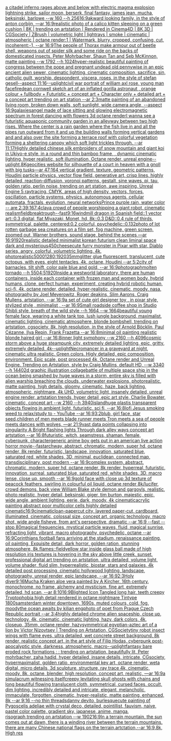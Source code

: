 [a citadel inferno rages above and below with electric magma explosion lightning strike, sailor moon, berserk, final fantasy, james jean, mucha, beksinski, barlowe --w 160 --h 256](https://www.ebank.nz/aiartgenerator?category=a%2520citadel%2520inferno%2520rages%2520above%2520and%2520below%2520with%2520electric%2520magma%2520explosion%2520lightning%2520strike%2C%2520sailor%2520moon%2C%2520berserk%2C%2520final%2520fantasy%2C%2520james%2520jean%2C%2520mucha%2C%2520beksinski%2C%2520barlowe%2520--w%2520160%2520--h%2520256)[16:9](https://www.ebank.nz/aiartgenerator?category=16%3A9)[akward looking family, in the style of anton corbijn, —ar 16:9](https://www.ebank.nz/aiartgenerator?category=akward%2520looking%2520family%2C%2520in%2520the%2520style%2520of%2520anton%2520corbijn%2C%2520%E2%80%94ar%252016%3A9)[realistic photo of a calico kitten sleeping on a green cushion | 8K | trending on artstation | Rendered in Cinema4D | 8K 3D | CGSociety | ZBrush | volumetric light | lightrays | smoke | cinematic | atmospheric | octane render:1 | Watermark, blurry, cropped, confusing, cut, incoherent:-1, --ar 16:9](https://www.ebank.nz/aiartgenerator?category=realistic%2520photo%2520of%2520a%2520calico%2520kitten%2520sleeping%2520on%2520a%2520green%2520cushion%2520%7C%25208K%2520%7C%2520trending%2520on%2520artstation%2520%7C%2520Rendered%2520in%2520Cinema4D%2520%7C%25208K%25203D%2520%7C%2520CGSociety%2520%7C%2520ZBrush%2520%7C%2520volumetric%2520light%2520%7C%2520lightrays%2520%7C%2520smoke%2520%7C%2520cinematic%2520%7C%2520atmospheric%2520%7C%2520octane%2520render%3A1%2520%7C%2520Watermark%2C%2520blurry%2C%2520cropped%2C%2520confusing%2C%2520cut%2C%2520incoherent%3A-1%2C%2520--ar%252016%3A9)[The people of Thorax make armour out of beetle shell, weapons out of spider silk and some ride on the backs of domesticated insects. Peter Mohrbacher, Shaun Tan and Seb McKinnon, matte painting --w 1792 --h 1024](https://www.ebank.nz/aiartgenerator?category=The%2520people%2520of%2520Thorax%2520make%2520armour%2520out%2520of%2520beetle%2520shell%2C%2520weapons%2520out%2520of%2520spider%2520silk%2520and%2520some%2520ride%2520on%2520the%2520backs%2520of%2520domesticated%2520insects.%2520Peter%2520Mohrbacher%2C%2520Shaun%2520Tan%2520and%2520Seb%2520McKinnon%2C%2520matte%2520painting%2520--w%25201792%2520--h%25201024)[hyper-realistic beautiful painting of congress between the pope and pregnant undead old pennywise in an epic ancient alien sewer, cinematic lighting, cinematic composition, sacrifice, sin, catholic guilt, worship, despondent, viscera, roses, in the style of stefan gesell--aspect 11:16](https://www.ebank.nz/aiartgenerator?category=hyper-realistic%2520beautiful%2520painting%2520of%2520congress%2520between%2520the%2520pope%2520and%2520pregnant%2520undead%2520old%2520pennywise%2520in%2520an%2520epic%2520ancient%2520alien%2520sewer%2C%2520cinematic%2520lighting%2C%2520cinematic%2520composition%2C%2520sacrifice%2C%2520sin%2C%2520catholic%2520guilt%2C%2520worship%2C%2520despondent%2C%2520viscera%2C%2520roses%2C%2520in%2520the%2520style%2520of%2520stefan%2520gesell--aspect%252011%3A16)[--uplight](https://www.ebank.nz/aiartgenerator?category=--uplight)[civil war portrait of william axl rose, young man face](https://www.ebank.nz/aiartgenerator?category=civil%2520war%2520portrait%2520of%2520william%2520axl%2520rose%2C%2520young%2520man%2520face)[fire](https://www.ebank.nz/aiartgenerator?category=fire)[dean cornwell sketch art of an inflated gorilla astronaut , orange colour + fullbody + Futuristic + concept art + Character only + detailed art + a concept art trending on art station --ar 2:3](https://www.ebank.nz/aiartgenerator?category=dean%2520cornwell%2520sketch%2520art%2520of%2520an%2520inflated%2520gorilla%2520astronaut%2520%2C%2520orange%2520colour%2520%2B%2520fullbody%2520%2B%2520Futuristic%2520%2B%2520concept%2520art%2520%2B%2520Character%2520only%2520%2B%2520detailed%2520art%2520%2B%2520a%2520concept%2520art%2520trending%2520on%2520art%2520station%2520--ar%25202%3A3)[matte painting of an abandoned living room, broken down walls, soft sunlight, wide camera angle, --aspect 16:9](https://www.ebank.nz/aiartgenerator?category=matte%2520painting%2520of%2520an%2520abandoned%2520living%2520room%2C%2520broken%2520down%2520walls%2C%2520soft%2520sunlight%2C%2520wide%2520camera%2520angle%2C%2520--aspect%252016%3A9)[galaxies](https://www.ebank.nz/aiartgenerator?category=galaxies)[angel made of lace sitting and glowing electromagnetic spectrum in forest dancing with flowers 3d octane render](https://www.ebank.nz/aiartgenerator?category=angel%2520made%2520of%2520lace%2520sitting%2520and%2520glowing%2520electromagnetic%2520spectrum%2520in%2520forest%2520dancing%2520with%2520flowers%25203d%2520octane%2520render)[I wanna see a futuristic aquaponic community garden in an alleyway between two high rises. Where the center is a rain garden where the fish live in and all the pipes run outward from it and up the building walls forming vertical gardens and and also over the site forming a terrace roof with colorful vegetation forming a sheltering canopy which soft light trickles through. --ar 11:17](https://www.ebank.nz/aiartgenerator?category=I%2520wanna%2520see%2520a%2520futuristic%2520aquaponic%2520community%2520garden%2520in%2520an%2520alleyway%2520between%2520two%2520high%2520rises.%2520Where%2520the%2520center%2520is%2520a%2520rain%2520garden%2520where%2520the%2520fish%2520live%2520in%2520and%2520all%2520the%2520pipes%2520run%2520outward%2520from%2520it%2520and%2520up%2520the%2520building%2520walls%2520forming%2520vertical%2520gardens%2520and%2520and%2520also%2520over%2520the%2520site%2520forming%2520a%2520terrace%2520roof%2520with%2520colorful%2520vegetation%2520forming%2520a%2520sheltering%2520canopy%2520which%2520soft%2520light%2520trickles%2520through.%2520--ar%252011%3A17)[Highly detailed chinese silk embroidery of snow mountain and giant koi in Ukiyo-e style, in a round and thin bamboo frame, , dynamic cinematic lighting, hyper realistic, soft illumination, Octane render, unreal engine--uplight,8K](https://www.ebank.nz/aiartgenerator?category=Highly%2520detailed%2520chinese%2520silk%2520embroidery%2520of%2520snow%2520mountain%2520and%2520giant%2520koi%2520in%2520Ukiyo-e%2520style%2C%2520in%2520a%2520round%2520and%2520thin%2520bamboo%2520frame%2C%2520%2C%2520dynamic%2520cinematic%2520lighting%2C%2520hyper%2520realistic%2C%2520soft%2520illumination%2C%2520Octane%2520render%2C%2520unreal%2520engine--uplight%2C8K)[geocities website for silhouette of a court in heaven with a gnoll with big tusks](https://www.ebank.nz/aiartgenerator?category=geocities%2520website%2520for%2520silhouette%2520of%2520a%2520court%2520in%2520heaven%2520with%2520a%2520gnoll%2520with%2520big%2520tusks)[—ar 47:164 vertical gradient, texture, geometric patterns, Houdini particle physics, vector flow field, generative art, crisp lines, highly detailed, reaction-diffusion, voronoi patterns, gestalt, sine waves, pi, tau, golden ratio, perlin noise, trending on art station, awe inspiring, Unreal Engine 5 raytracing, CMYK, areas of high density, vectors, forces, oscillation, particle systems, physics, autonomous agents, cellular automata, fractals, evolution, neural networks](https://www.ebank.nz/aiartgenerator?category=%E2%80%94ar%252047%3A164%2520vertical%2520gradient%2C%2520texture%2C%2520geometric%2520patterns%2C%2520Houdini%2520particle%2520physics%2C%2520vector%2520flow%2520field%2C%2520generative%2520art%2C%2520crisp%2520lines%2C%2520highly%2520detailed%2C%2520reaction-diffusion%2C%2520voronoi%2520patterns%2C%2520gestalt%2C%2520sine%2520waves%2C%2520pi%2C%2520tau%2C%2520golden%2520ratio%2C%2520perlin%2520noise%2C%2520trending%2520on%2520art%2520station%2C%2520awe%2520inspiring%2C%2520Unreal%2520Engine%25205%2520raytracing%2C%2520CMYK%2C%2520areas%2520of%2520high%2520density%2C%2520vectors%2C%2520forces%2C%2520oscillation%2C%2520particle%2520systems%2C%2520physics%2C%2520autonomous%2520agents%2C%2520cellular%2520automata%2C%2520fractals%2C%2520evolution%2C%2520neural%2520networks)[Prince purple rain, water color -- are 2:3](https://www.ebank.nz/aiartgenerator?category=Prince%2520purple%2520rain%2C%2520water%2520color%2520--%2520are%25202%3A3)[9:16](https://www.ebank.nz/aiartgenerator?category=9%3A16)[7:4](https://www.ebank.nz/aiartgenerator?category=7%3A4)[clay](https://www.ebank.nz/aiartgenerator?category=clay)[a crowd of people worshipping a giant robot, cinematic realism](https://www.ebank.nz/aiartgenerator?category=a%2520crowd%2520of%2520people%2520worshipping%2520a%2520giant%2520robot%2C%2520cinematic%2520realism)[field](https://www.ebank.nz/aiartgenerator?category=field)[breaktrough](https://www.ebank.nz/aiartgenerator?category=breaktrough)[--fast](https://www.ebank.nz/aiartgenerator?category=--fast)[9:16](https://www.ebank.nz/aiartgenerator?category=9%3A16)[windmill dragon in Spanish field::1 vector art::0.3 digital, flat Miyazaki, Monet, hd, 8k::0.3 D&D::0.4 rule of thirds, symmetrical, palette, centered:0.2 colorful, psychedelic::0.1](https://www.ebank.nz/aiartgenerator?category=windmill%2520dragon%2520in%2520Spanish%2520field%3A%3A1%2520vector%2520art%3A%3A0.3%2520digital%2C%2520flat%2520Miyazaki%2C%2520Monet%2C%2520hd%2C%25208k%3A%3A0.3%2520D%26D%3A%3A0.4%2520rule%2520of%2520thirds%2C%2520symmetrical%2C%2520palette%2C%2520centered%3A0.2%2520colorful%2C%2520psychedelic%3A%3A0.1)[32](https://www.ebank.nz/aiartgenerator?category=32)[photo of lot rotten garbage sea creatures on a film set, fog machine, green screen, zoomed out, Warner brothers, sound stage, behind the scenes —ar 16:9](https://www.ebank.nz/aiartgenerator?category=photo%2520of%2520lot%2520rotten%2520garbage%2520sea%2520creatures%2520on%2520a%2520film%2520set%2C%2520fog%2520machine%2C%2520green%2520screen%2C%2520zoomed%2520out%2C%2520Warner%2520brothers%2C%2520sound%2520stage%2C%2520behind%2520the%2520scenes%2520%E2%80%94ar%252016%3A9)[1920](https://www.ebank.nz/aiartgenerator?category=1920)[realistic detailed minimalist korean futurism clean liminal space dark and mysterious](https://www.ebank.nz/aiartgenerator?category=realistic%2520detailed%2520minimalist%2520korean%2520futurism%2520clean%2520liminal%2520space%2520dark%2520and%2520mysterious)[450](https://www.ebank.nz/aiartgenerator?category=450)[cheese](https://www.ebank.nz/aiartgenerator?category=cheese)[cute furry monster in Pixar with star, Diablo series, angry, colorful, volumetric lighting, 4k, photorealistic](https://www.ebank.nz/aiartgenerator?category=cute%2520furry%2520monster%2520in%2520Pixar%2520with%2520star%2C%2520Diablo%2520series%2C%2520angry%2C%2520colorful%2C%2520volumetric%2520lighting%2C%25204k%2C%2520photorealistic)[5000](https://www.ebank.nz/aiartgenerator?category=5000)[1280:1920](https://www.ebank.nz/aiartgenerator?category=1280%3A1920)[35mm](https://www.ebank.nz/aiartgenerator?category=35mm)[glitter glue fluorescent, translucent, cute octopus, with eyes, eight tentacles, 4k, octane, Houdini --ar 5:2](https://www.ebank.nz/aiartgenerator?category=glitter%2520glue%2520fluorescent%2C%2520translucent%2C%2520cute%2520octopus%2C%2520with%2520eyes%2C%2520eight%2520tentacles%2C%25204k%2C%2520octane%2C%2520Houdini%2520--ar%25205%3A2)[city of barnacles, tilt shift, color pale blue and gold, --ar 16:9](https://www.ebank.nz/aiartgenerator?category=city%2520of%2520barnacles%2C%2520tilt%2520shift%2C%2520color%2520pale%2520blue%2520and%2520gold%2C%2520--ar%252016%3A9)[photograph](https://www.ebank.nz/aiartgenerator?category=photograph)[molten tornado --h 550](https://www.ebank.nz/aiartgenerator?category=molten%2520tornado%2520--h%2520550)[4:5](https://www.ebank.nz/aiartgenerator?category=4%3A5)[1920](https://www.ebank.nz/aiartgenerator?category=1920)[Inside a westworld laboratory, there are human containers, inside each container with frozen man and women body, hybrid humans, clone, perfect human, experiment, creating hybrid robotic human, sci-fi, 4k, octane render, detailed, hyper-realistic, cinematic, moody, nasa, photography by Joel Meyerowitz, Roger deakins, Slim Aarons, Craig Mullens, artstation, --ar 16:9](https://www.ebank.nz/aiartgenerator?category=Inside%2520a%2520westworld%2520laboratory%2C%2520there%2520are%2520human%2520containers%2C%2520inside%2520each%2520container%2520with%2520frozen%2520man%2520and%2520women%2520body%2C%2520hybrid%2520humans%2C%2520clone%2C%2520perfect%2520human%2C%2520experiment%2C%2520creating%2520hybrid%2520robotic%2520human%2C%2520sci-fi%2C%25204k%2C%2520octane%2520render%2C%2520detailed%2C%2520hyper-realistic%2C%2520cinematic%2C%2520moody%2C%2520nasa%2C%2520photography%2520by%2520Joel%2520Meyerowitz%2C%2520Roger%2520deakins%2C%2520Slim%2520Aarons%2C%2520Craig%2520Mullens%2C%2520artstation%2C%2520--ar%252016%3A9)[a set of cute girl designer toy , in pixar style, stylized style , minimalist , --ar 16:9](https://www.ebank.nz/aiartgenerator?category=a%2520set%2520of%2520cute%2520girl%2520designer%2520toy%2520%2C%2520in%2520pixar%2520style%2C%2520stylized%2520style%2520%2C%2520minimalist%2520%2C%2520--ar%252016%3A9)[Small roadside coffee shop in Studio Ghibli style, breath of the wild style  --h 1664  --w 1664](https://www.ebank.nz/aiartgenerator?category=Small%2520roadside%2520coffee%2520shop%2520in%2520Studio%2520Ghibli%2520style%2C%2520breath%2520of%2520the%2520wild%2520style%2520%2520--h%25201664%2520%2520--w%25201664)[beautiful young female face, wearing a white tank top, lush jungle background, maximalist, cinematic lighting, cinematic atmosphere, blonde bombshell, trending on artstation, cgsociety, 8k, high resolution, in the style of Arnold Böcklin, Paul Cézanne, Ilya Repin, Frank Frazetta --ar 16:8](https://www.ebank.nz/aiartgenerator?category=beautiful%2520young%2520female%2520face%2C%2520wearing%2520a%2520white%2520tank%2520top%2C%2520lush%2520jungle%2520background%2C%2520maximalist%2C%2520cinematic%2520lighting%2C%2520cinematic%2520atmosphere%2C%2520blonde%2520bombshell%2C%2520trending%2520on%2520artstation%2C%2520cgsociety%2C%25208k%2C%2520high%2520resolution%2C%2520in%2520the%2520style%2520of%2520Arnold%2520B%C3%B6cklin%2C%2520Paul%2520C%C3%A9zanne%2C%2520Ilya%2520Repin%2C%2520Frank%2520Frazetta%2520--ar%252016%3A8)[minimal oil painting realistic blonde haired girl --ar 16:8](https://www.ebank.nz/aiartgenerator?category=minimal%2520oil%2520painting%2520realistic%2520blonde%2520haired%2520girl%2520--ar%252016%3A8)[inner light symphony  --w 2160 --h 4096](https://www.ebank.nz/aiartgenerator?category=inner%2520light%2520symphony%2520%2520--w%25202160%2520--h%25204096)[cosmic storm above a huge steampunk city, extremely detailed lighting, epic, gritty, extremely detailed, 4k](https://www.ebank.nz/aiartgenerator?category=cosmic%2520storm%2520above%2520a%2520huge%2520steampunk%2520city%2C%2520extremely%2520detailed%2520lighting%2C%2520epic%2C%2520gritty%2C%2520extremely%2520detailed%2C%25204k)[--uplight](https://www.ebank.nz/aiartgenerator?category=--uplight)[Necromancer in a graveyard at night, cinematic ultra realistic. Green colors. Higly detailed, epic composition. environment. Epic scale, post processed 4k, Octane render and Unreal Engine. Trending on Artstation, style by Craig Mullins, default HD, --w 3340 --h 1440](https://www.ebank.nz/aiartgenerator?category=Necromancer%2520in%2520a%2520graveyard%2520at%2520night%2C%2520cinematic%2520ultra%2520realistic.%2520Green%2520colors.%2520Higly%2520detailed%2C%2520epic%2520composition.%2520environment.%2520Epic%2520scale%2C%2520post%2520processed%25204k%2C%2520Octane%2520render%2520and%2520Unreal%2520Engine.%2520Trending%2520on%2520Artstation%2C%2520style%2520by%2520Craig%2520Mullins%2C%2520default%2520HD%2C%2520--w%25203340%2520--h%25201440)[2d graphic illustration collage](https://www.ebank.nz/aiartgenerator?category=2d%2520graphic%2520illustration%2520collage)[battle of multiple space ship in the ocean being smashed by huge waves in a storm, entire sky is filled with alien warship breaching the clouds, underwater explosions, photorealistic, matte painting, high details, gloomy, cinematic, haze, back lighting, atmospheric, nightmare, 4k UHD, volumetric light, insanely detailed, unreal engine render, artstation trends, hyper detail ,epic art style, Charlie Bowater, cinematic, concept art  --w 2160 --h 3940](https://www.ebank.nz/aiartgenerator?category=battle%2520of%2520multiple%2520space%2520ship%2520in%2520the%2520ocean%2520being%2520smashed%2520by%2520huge%2520waves%2520in%2520a%2520storm%2C%2520entire%2520sky%2520is%2520filled%2520with%2520alien%2520warship%2520breaching%2520the%2520clouds%2C%2520underwater%2520explosions%2C%2520photorealistic%2C%2520matte%2520painting%2C%2520high%2520details%2C%2520gloomy%2C%2520cinematic%2C%2520haze%2C%2520back%2520lighting%2C%2520atmospheric%2C%2520nightmare%2C%25204k%2520UHD%2C%2520volumetric%2520light%2C%2520insanely%2520detailed%2C%2520unreal%2520engine%2520render%2C%2520artstation%2520trends%2C%2520hyper%2520detail%2520%2Cepic%2520art%2520style%2C%2520Charlie%2520Bowater%2C%2520cinematic%2C%2520concept%2520art%2520%2520--w%25202160%2520--h%25203940)[island](https://www.ebank.nz/aiartgenerator?category=island)[huge plastis transparent objects flowing in ambient light, futuristic, sci fi, --ar 16:8](https://www.ebank.nz/aiartgenerator?category=huge%2520plastis%2520transparent%2520objects%2520flowing%2520in%2520ambient%2520light%2C%2520futuristic%2C%2520sci%2520fi%2C%2520--ar%252016%3A8)[lofi Jesus smoking weed to relax/study to - YouTube --ar 16:9](https://www.ebank.nz/aiartgenerator?category=lofi%2520Jesus%2520smoking%2520weed%2520to%2520relax/study%2520to%2520-%2520YouTube%2520--ar%252016%3A9)[3:2](https://www.ebank.nz/aiartgenerator?category=3%3A2)[blub,  girl face,  star seed,](https://www.ebank.nz/aiartgenerator?category=blub%2C%2520%2520girl%2520face%2C%2520%2520star%2520seed%2C)[children of men meets blade runner meets Tron meets a sea of people meets dances with wolves, —ar 21:9](https://www.ebank.nz/aiartgenerator?category=children%2520of%2520men%2520meets%2520blade%2520runner%2520meets%2520Tron%2520meets%2520a%2520sea%2520of%2520people%2520meets%2520dances%2520with%2520wolves%2C%2520%E2%80%94ar%252021%3A9)[vast data points collapsing into singularity A Bright flashing lights Through dark alley ways concept art artstation --ar 16:8](https://www.ebank.nz/aiartgenerator?category=vast%2520data%2520points%2520collapsing%2520into%2520singularity%2520A%2520Bright%2520flashing%2520lights%2520Through%2520dark%2520alley%2520ways%2520concept%2520art%2520artstation%2520--ar%252016%3A8)[futuristic, witch, seamstress, shaman, female, cyberpunk, character](https://www.ebank.nz/aiartgenerator?category=futuristic%2C%2520witch%2C%2520seamstress%2C%2520shaman%2C%2520female%2C%2520cyberpunk%2C%2520character)[generic anime boy gets put in an american live action horror movie](https://www.ebank.nz/aiartgenerator?category=generic%2520anime%2520boy%2520gets%2520put%2520in%2520an%2520american%2520live%2520action%2520horror%2520movie)[--fast](https://www.ebank.nz/aiartgenerator?category=--fast)[archway, abstract, chromatic, modern, super hd, octane render, 8k render, futuristic, landscape, innovation, saturated blue, saturated red, white shades, 3D, minimal, euclidean, connected map, transdisciplinary, post modern --ar 16:9](https://www.ebank.nz/aiartgenerator?category=archway%2C%2520abstract%2C%2520chromatic%2C%2520modern%2C%2520super%2520hd%2C%2520octane%2520render%2C%25208k%2520render%2C%2520futuristic%2C%2520landscape%2C%2520innovation%2C%2520saturated%2520blue%2C%2520saturated%2520red%2C%2520white%2520shades%2C%25203D%2C%2520minimal%2C%2520euclidean%2C%2520connected%2520map%2C%2520transdisciplinary%2C%2520post%2520modern%2520--ar%252016%3A9)[complex system, abstract, chromatic, modern, super hd, octane render, 8k render, hyperreal, futuristic, innovation, surreal, saturated blue, saturated red, white shades, 3D, macro lense, close up, smooth --ar 16:9](https://www.ebank.nz/aiartgenerator?category=complex%2520system%2C%2520abstract%2C%2520chromatic%2C%2520modern%2C%2520super%2520hd%2C%2520octane%2520render%2C%25208k%2520render%2C%2520hyperreal%2C%2520futuristic%2C%2520innovation%2C%2520surreal%2C%2520saturated%2520blue%2C%2520saturated%2520red%2C%2520white%2520shades%2C%25203D%2C%2520macro%2520lense%2C%2520close%2520up%2C%2520smooth%2520--ar%252016%3A9)[gold face with close up 3d texture of peacock feathers, swirling in colourful oil liquid, octane render 8k](https://www.ebank.nz/aiartgenerator?category=gold%2520face%2520with%2520close%2520up%25203d%2520texture%2520of%2520peacock%2520feathers%2C%2520swirling%2520in%2520colourful%2520oil%2520liquid%2C%2520octane%2520render%25208k)[/lucifer, crowd demons, back view William Blake style demon and gargoyls, realistic, photo realistic, hyper detail, beksinski, giger, tim burton, majestic, epic, wide angle, ambient lighting, eerie, dark, moody, 4k cinematic](https://www.ebank.nz/aiartgenerator?category=/lucifer%2C%2520crowd%2520demons%2C%2520back%2520view%2520William%2520Blake%2520style%2520demon%2520and%2520gargoyls%2C%2520realistic%2C%2520photo%2520realistic%2C%2520hyper%2520detail%2C%2520beksinski%2C%2520giger%2C%2520tim%2520burton%2C%2520majestic%2C%2520epic%2C%2520wide%2520angle%2C%2520ambient%2520lighting%2C%2520eerie%2C%2520dark%2C%2520moody%2C%25204k%2520cinematic)[acrylic painting abstract poor multicolor cells highly detailed cinematic](https://www.ebank.nz/aiartgenerator?category=acrylic%2520painting%2520abstract%2520poor%2520multicolor%2520cells%2520highly%2520detailed%2520cinematic)[16:9](https://www.ebank.nz/aiartgenerator?category=16%3A9)[cinematic](https://www.ebank.nz/aiartgenerator?category=cinematic)[loan](https://www.ebank.nz/aiartgenerator?category=loan)[-](https://www.ebank.nz/aiartgenerator?category=-)[papercut city, layered paper-cut, cardboard, illuminated, cinematic, colossal size, concept art, organic technology, macro shot, wide angle fisheye, from ant's perspective, dramatic --ar 16:9 --fast --stop 80](https://www.ebank.nz/aiartgenerator?category=papercut%2520city%2C%2520layered%2520paper-cut%2C%2520cardboard%2C%2520illuminated%2C%2520cinematic%2C%2520colossal%2520size%2C%2520concept%2520art%2C%2520organic%2520technology%2C%2520macro%2520shot%2C%2520wide%2520angle%2520fisheye%2C%2520from%2520ant%27s%2520perspective%2C%2520dramatic%2520--ar%252016%3A9%2520--fast%2520--stop%252080)[magical frequencies, mystical particle waves, fluid, magical sunrise, refracting light, vibrant, macro photography, psychedelic, octane --ar 16:9](https://www.ebank.nz/aiartgenerator?category=magical%2520frequencies%2C%2520mystical%2520particle%2520waves%2C%2520fluid%2C%2520magical%2520sunrise%2C%2520refracting%2520light%2C%2520vibrant%2C%2520macro%2520photography%2C%2520psychedelic%2C%2520octane%2520--ar%252016%3A9)[Corinthians football fans arriving at the stadium, renaissance painting, oil painting, Exquisite detail, dark horror, golden ration, stunning atmosphere, 8k,](https://www.ebank.nz/aiartgenerator?category=Corinthians%2520football%2520fans%2520arriving%2520at%2520the%2520stadium%2C%2520renaissance%2520painting%2C%2520oil%2520painting%2C%2520Exquisite%2520detail%2C%2520dark%2520horror%2C%2520golden%2520ration%2C%2520stunning%2520atmosphere%2C%25208k%2C)[flames::](https://www.ebank.nz/aiartgenerator?category=flames%3A%3A)[field](https://www.ebank.nz/aiartgenerator?category=field)[yellow star inside glass ball made of high resolution iris textures is hovering in the sky above little creek, sunset, professional digital art trending on artstation, ultra detailed, volume light, volume shader, fluid slim, hyperrealistic, biostar, stars and galaxies, 4k detailed post processing, cinematic hollywood lighting, landscape, photography, unreal render, epic landscape, --ar 16:9](https://www.ebank.nz/aiartgenerator?category=yellow%2520star%2520inside%2520glass%2520ball%2520made%2520of%2520high%2520resolution%2520iris%2520textures%2520is%2520hovering%2520in%2520the%2520sky%2520above%2520little%2520creek%2C%2520sunset%2C%2520professional%2520digital%2520art%2520trending%2520on%2520artstation%2C%2520ultra%2520detailed%2C%2520volume%2520light%2C%2520volume%2520shader%2C%2520fluid%2520slim%2C%2520hyperrealistic%2C%2520biostar%2C%2520stars%2520and%2520galaxies%2C%25204k%2520detailed%2520post%2520processing%2C%2520cinematic%2520hollywood%2520lighting%2C%2520landscape%2C%2520photography%2C%2520unreal%2520render%2C%2520epic%2520landscape%2C%2520--ar%252016%3A9)[2:3](https://www.ebank.nz/aiartgenerator?category=2%3A3)[Holy diver](https://www.ebank.nz/aiartgenerator?category=Holy%2520diver)[9:16](https://www.ebank.nz/aiartgenerator?category=9%3A16)[Mucha,](https://www.ebank.nz/aiartgenerator?category=Mucha%2C)[Kraken aloe vera painted by A Kircher, 16th century, monochrome, no frame, alchemy and mysticism, fine art, extremely detailed, hd scan, --ar 8:10](https://www.ebank.nz/aiartgenerator?category=Kraken%2520aloe%2520vera%2520painted%2520by%2520A%2520Kircher%2C%252016th%2520century%2C%2520monochrome%2C%2520no%2520frame%2C%2520alchemy%2520and%2520mysticism%2C%2520fine%2520art%2C%2520extremely%2520detailed%2C%2520hd%2520scan%2C%2520--ar%25208%3A10)[16:9](https://www.ebank.nz/aiartgenerator?category=16%3A9)[Blighted Icon Tangled long hair, teeth creepy Tryptophobia high detail rendered in octane nightmare Tintype 1800s](https://www.ebank.nz/aiartgenerator?category=Blighted%2520Icon%2520Tangled%2520long%2520hair%2C%2520teeth%2520creepy%2520Tryptophobia%2520high%2520detail%2520rendered%2520in%2520octane%2520nightmare%2520Tintype%25201800s)[amsterdam winter downtown, 1690s, muted colours, cold, fog, moody](https://www.ebank.nz/aiartgenerator?category=amsterdam%2520winter%2520downtown%2C%25201690s%2C%2520muted%2520colours%2C%2520cold%2C%2520fog%2C%2520moody)[the ocean awaits by kilian eng](https://www.ebank.nz/aiartgenerator?category=the%2520ocean%2520awaits%2520by%2520kilian%2520eng)[photo of poet from Prague Czech Republic portrait --ar 3:4](https://www.ebank.nz/aiartgenerator?category=photo%2520of%2520poet%2520from%2520Prague%2520Czech%2520Republic%2520portrait%2520--ar%25203%3A4)[highly detailed chrome alien spaceship, close up, technology, 4k, cinematic, cinematic lighting, hazy, dark colors, 4k, closeup, 35mm, octane render, hazy](https://www.ebank.nz/aiartgenerator?category=highly%2520detailed%2520chrome%2520alien%2520spaceship%2C%2520close%2520up%2C%2520technology%2C%25204k%2C%2520cinematic%2C%2520cinematic%2520lighting%2C%2520hazy%2C%2520dark%2520colors%2C%25204k%2C%2520closeup%2C%252035mm%2C%2520octane%2520render%2C%2520hazy)[symmetrical egyptian-aztec art of a lion by Victor Nizovtsev | Trending on Artstation, CGSociety](https://www.ebank.nz/aiartgenerator?category=symmetrical%2520egyptian-aztec%2520art%2520of%2520a%2520lion%2520by%2520Victor%2520Nizovtsev%2520%7C%2520Trending%2520on%2520Artstation%2C%2520CGSociety)[tiny robot insect wings with flame eyes, ultra detailed, wet concrete street background, 8k render, realistic concept art, in the art style of Filip Hodas, cyberpunk post-apocalyptic style, darkness, atmospheric, macro](https://www.ebank.nz/aiartgenerator?category=tiny%2520robot%2520insect%2520wings%2520with%2520flame%2520eyes%2C%2520ultra%2520detailed%2C%2520wet%2520concrete%2520street%2520background%2C%25208k%2520render%2C%2520realistic%2520concept%2520art%2C%2520in%2520the%2520art%2520style%2520of%2520Filip%2520Hodas%2C%2520cyberpunk%2520post-apocalyptic%2520style%2C%2520darkness%2C%2520atmospheric%2C%2520macro)[--uplight](https://www.ebank.nz/aiartgenerator?category=--uplight)[fantasy bare eroded rock formations : : trending on artstation, beautifully lit, Peter mohrbacher, zaha hadid, hyper detailed, insane details, intricate, CGsociety, hypermaximalist, golden ratio, environmental key art, octane render, weta digital, micro details, 3d sculpture, structure, ray trace 4k, cinematic, moody, 8k, octane, blender, high resolution, concept art, realistic, —ar 16:9](https://www.ebank.nz/aiartgenerator?category=fantasy%2520bare%2520eroded%2520rock%2520formations%2520%3A%2520%3A%2520trending%2520on%2520artstation%2C%2520beautifully%2520lit%2C%2520Peter%2520mohrbacher%2C%2520zaha%2520hadid%2C%2520hyper%2520detailed%2C%2520insane%2520details%2C%2520intricate%2C%2520CGsociety%2C%2520hypermaximalist%2C%2520golden%2520ratio%2C%2520environmental%2520key%2520art%2C%2520octane%2520render%2C%2520weta%2520digital%2C%2520micro%2520details%2C%25203d%2520sculpture%2C%2520structure%2C%2520ray%2520trace%25204k%2C%2520cinematic%2C%2520moody%2C%25208k%2C%2520octane%2C%2520blender%2C%2520high%2520resolution%2C%2520concept%2520art%2C%2520realistic%2C%2520%E2%80%94ar%252016%3A9)[a simulacrum witnessing itself](https://www.ebank.nz/aiartgenerator?category=a%2520simulacrum%2520witnessing%2520itself)[creepy levitating skull ghosts with chains and long beautiful flowing translucent cloth, symmetrical, cursed faces, occult, dim lighting, incredibly detailed and intricate, elegant, melancholic, immaculate, forgotten, cinematic, hyper-realistic, matte painting, enhanced, 8k --ar 9:16 --no thin threads](https://www.ebank.nz/aiartgenerator?category=creepy%2520levitating%2520skull%2520ghosts%2520with%2520chains%2520and%2520long%2520beautiful%2520flowing%2520translucent%2520cloth%2C%2520symmetrical%2C%2520cursed%2520faces%2C%2520occult%2C%2520dim%2520lighting%2C%2520incredibly%2520detailed%2520and%2520intricate%2C%2520elegant%2C%2520melancholic%2C%2520immaculate%2C%2520forgotten%2C%2520cinematic%2C%2520hyper-realistic%2C%2520matte%2520painting%2C%2520enhanced%2C%25208k%2520--ar%25209%3A16%2520--no%2520thin%2520threads)[danny devito, burlesque](https://www.ebank.nz/aiartgenerator?category=danny%2520devito%2C%2520burlesque)[cute painting of Pygoscelis adeliae with crystal deco, detailed, pointillist, fauvism, naive, pastel color palette, gradient sky, japanese, anime, manga, risograph,trending on artstation --w 1902](https://www.ebank.nz/aiartgenerator?category=cute%2520painting%2520of%2520Pygoscelis%2520adeliae%2520with%2520crystal%2520deco%2C%2520detailed%2C%2520pointillist%2C%2520fauvism%2C%2520naive%2C%2520pastel%2520color%2520palette%2C%2520gradient%2520sky%2C%2520japanese%2C%2520anime%2C%2520manga%2C%2520risograph%2Ctrending%2520on%2520artstation%2520--w%25201902)[16:9](https://www.ebank.nz/aiartgenerator?category=16%3A9)[In a terrain mountain, the sun comes out at dawn, there is a winding river between the terrain mountains, there are many Chinese national flags on the terrain,artctation,--ar 16:9,8k, High res](https://www.ebank.nz/aiartgenerator?category=In%2520a%2520terrain%2520mountain%2C%2520the%2520sun%2520comes%2520out%2520at%2520dawn%2C%2520there%2520is%2520a%2520winding%2520river%2520between%2520the%2520terrain%2520mountains%2C%2520there%2520are%2520many%2520Chinese%2520national%2520flags%2520on%2520the%2520terrain%2Cartctation%2C--ar%252016%3A9%2C8k%2C%2520High%2520res)